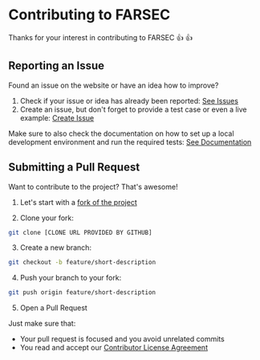 # Contributing to FARSEC

Thanks for your interest in contributing to FARSEC :thumbsup: :thumbsup:

## Reporting an Issue

Found an issue on the website or have an idea how to improve?

1. Check if your issue or idea has already been reported: [See Issues](https://github.com/porscheofficial/speed-estimation-traffic-monitoring/issues)
2. Create an issue, but don't forget to provide a test case or even a live example: [Create Issue](https://github.com/porscheofficial/speed-estimation-traffic-monitoring/issues/new)

Make sure to also check the documentation on how to set up a local development environment and run the required tests: [See Documentation](README.md)

## Submitting a Pull Request

Want to contribute to the project? That's awesome!

1. Let's start with a [fork of the project](https://github.com/porscheofficial/speed-estimation-traffic-monitoring/fork)

2. Clone your fork:

```sh
git clone [CLONE URL PROVIDED BY GITHUB]
```

3. Create a new branch:

```sh
git checkout -b feature/short-description
```

4. Push your branch to your fork:

```sh
git push origin feature/short-description
```

5. Open a Pull Request

Just make sure that:

- Your pull request is focused and you avoid unrelated commits
- You read and accept our [Contributor License Agreement](https://opensource.porsche.com/docs/cla)